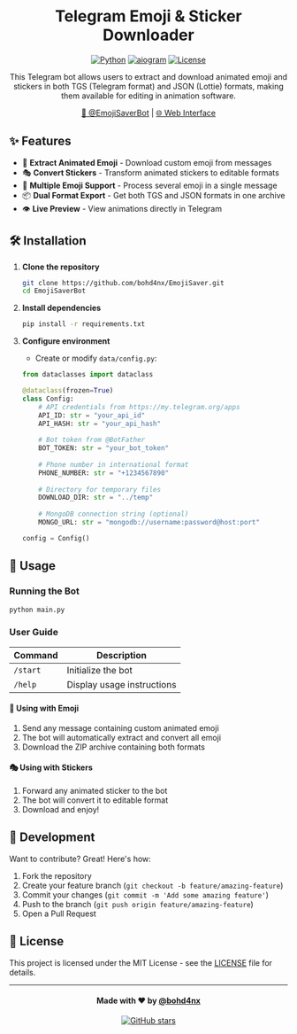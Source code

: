 <div align="center">

# Telegram Emoji & Sticker Downloader

[![Python](https://img.shields.io/badge/Python-3.11%2B-blue)](https://www.python.org/downloads/)
[![aiogram](https://img.shields.io/badge/aiogram-3.17.0-green)](https://docs.aiogram.dev/)
[![License](https://img.shields.io/badge/License-MIT-yellow.svg)](LICENSE)

This Telegram bot allows users to extract and download animated emoji and stickers in both TGS (Telegram format) and
JSON (Lottie) formats, making them available for editing in animation software.

</div>

<p align="center">
  <a href="https://t.me/EmojiSaverBot">🤖 @EmojiSaverBot</a> |
  <a href="https://api.bohd4n.me">🌐 Web Interface</a>
</p>

</div>

## ✨ Features

- 🎯 **Extract Animated Emoji** - Download custom emoji from messages
- 🎭 **Convert Stickers** - Transform animated stickers to editable formats
- 🔄 **Multiple Emoji Support** - Process several emoji in a single message
- 📦 **Dual Format Export** - Get both TGS and JSON formats in one archive
- 👁️ **Live Preview** - View animations directly in Telegram

## 🛠 Installation

1. **Clone the repository**
   ```bash
   git clone https://github.com/bohd4nx/EmojiSaver.git
   cd EmojiSaverBot
   ```

2. **Install dependencies**
   ```bash
   pip install -r requirements.txt
   ```

3. **Configure environment**
    - Create or modify `data/config.py`:

   ```python
   from dataclasses import dataclass
   
   @dataclass(frozen=True)
   class Config:
       # API credentials from https://my.telegram.org/apps
       API_ID: str = "your_api_id"
       API_HASH: str = "your_api_hash"
       
       # Bot token from @BotFather
       BOT_TOKEN: str = "your_bot_token"
       
       # Phone number in international format
       PHONE_NUMBER: str = "+1234567890"
       
       # Directory for temporary files
       DOWNLOAD_DIR: str = "../temp"
       
       # MongoDB connection string (optional)
       MONGO_URL: str = "mongodb://username:password@host:port"
   
   config = Config()
   ```

## 🚀 Usage

### Running the Bot

```bash
python main.py
```

### User Guide

| Command  | Description                |
|----------|----------------------------|
| `/start` | Initialize the bot         |
| `/help`  | Display usage instructions |

#### 📱 Using with Emoji

1. Send any message containing custom animated emoji
2. The bot will automatically extract and convert all emoji
3. Download the ZIP archive containing both formats

#### 🎭 Using with Stickers

1. Forward any animated sticker to the bot
2. The bot will convert it to editable format
3. Download and enjoy!

## 🧩 Development

Want to contribute? Great! Here's how:

1. Fork the repository
2. Create your feature branch (`git checkout -b feature/amazing-feature`)
3. Commit your changes (`git commit -m 'Add some amazing feature'`)
4. Push to the branch (`git push origin feature/amazing-feature`)
5. Open a Pull Request

## 📄 License

This project is licensed under the MIT License - see the [LICENSE](LICENSE) file for details.

---

<div align="center">
  <h4>Made with ❤️ by <a href="https://t.me/bohd4nx">@bohd4nx</a></h4>
  <p>
    <a href="https://github.com/bohd4nx/EmojiSaver">
      <img src="https://img.shields.io/github/stars/bohd4nx/EmojiSaverBot?style=social" alt="GitHub stars">
    </a>
  </p>
</div>
